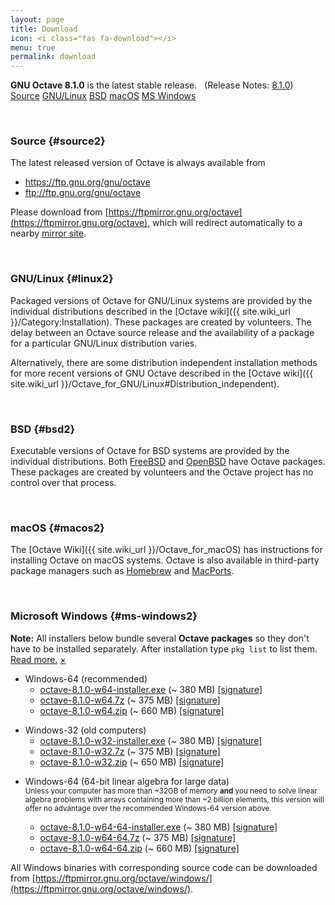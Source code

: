 ```yaml
---
layout: page
title: Download
icon: <i class="fas fa-download"></i>
menu: true
permalink: download
---
```


<div class="primary callout">
  <i class="fas fa-info-circle" style="color:#1779ba;"></i>
  <strong>GNU Octave 8.1.0</strong> is the latest stable release.
  &nbsp;
  (Release Notes:
  <a href="{{ "/NEWS-8.html" | relative_url }}">8.1.0</a>)
</div>

<div class="button-group large expanded stacked-for-small">
  <a class="button" href="#source"><i class="fas fa-code"></i> Source</a>
  <a class="button" href="#linux"><i class="fab fa-linux"></i> GNU/Linux</a>
  <a class="button" href="#bsd"><i class="fab fa-freebsd"></i> BSD</a>
  <a class="button" href="#macos"><i class="fab fa-apple"></i> macOS</a>
  <a class="button" href="#ms-windows"><i class="fab fa-windows"></i> MS Windows</a>
</div>


<p id="source">&nbsp;</p>

### <i class="fas fa-code"></i> Source {#source2}

The latest released version of Octave is always available from

- https://ftp.gnu.org/gnu/octave
- ftp://ftp.gnu.org/gnu/octave

Please download from
[https://ftpmirror.gnu.org/octave](https://ftpmirror.gnu.org/octave),
which will redirect automatically to a nearby
[mirror site](https://www.gnu.org/order/ftp.html).


<p id="linux">&nbsp;</p>

### <i class="fab fa-linux"></i> GNU/Linux {#linux2}

Packaged versions of Octave for GNU/Linux systems are provided by the
individual distributions described in the
[Octave wiki]({{ site.wiki_url }}/Category:Installation).
These packages are created by volunteers.
The delay between an Octave source release and the availability of a package
for a particular GNU/Linux distribution varies.

Alternatively,
there are some distribution independent installation methods for more recent
versions of GNU Octave described in the
[Octave wiki]({{ site.wiki_url }}/Octave_for_GNU/Linux#Distribution_independent).


<p id="bsd">&nbsp;</p>

### <i class="fab fa-freebsd"></i> BSD {#bsd2}

Executable versions of Octave for BSD systems are provided by the individual
distributions.
Both [FreeBSD](https://www.freebsd.org/) and [OpenBSD](https://www.openbsd.org/)
have Octave packages.
These packages are created by volunteers and the Octave project has no control
over that process.


<p id="macos">&nbsp;</p>

### <i class="fab fa-apple"></i> macOS {#macos2}

The [Octave Wiki]({{ site.wiki_url }}/Octave_for_macOS) has instructions for
installing Octave on macOS systems.
Octave is also available in third-party package managers such as
[Homebrew](https://brew.sh/) and [MacPorts](https://www.macports.org).


<p id="ms-windows">&nbsp;</p>

### <i class="fab fa-windows"></i> Microsoft Windows {#ms-windows2}

<div class="primary callout small" data-closable>
<b>Note:</b> All installers below bundle several <b>Octave packages</b>
so they don't have to be installed separately.
After installation type <code>pkg list</code> to list them.<br>
<a href="{{ site.wiki_url }}/Octave_for_Microsoft_Windows">Read more.</a>
<a href="#ms-windows" class="close-button" aria-label="Dismiss alert" type="button" data-close>
  <span aria-hidden="true">&times;</span>
</a>
</div>

- Windows-64 (recommended)
  - [octave-8.1.0-w64-installer.exe](https://ftpmirror.gnu.org/octave/windows/octave-8.1.0-w64-installer.exe)
    (~ 380 MB)
    [[signature]](https://ftpmirror.gnu.org/octave/windows/octave-8.1.0-w64-installer.exe.sig)
  - [octave-8.1.0-w64.7z](https://ftpmirror.gnu.org/octave/windows/octave-8.1.0-w64.7z)
    (~ 375 MB)
    [[signature]](https://ftpmirror.gnu.org/octave/windows/octave-8.1.0-w64.7z.sig)
  - [octave-8.1.0-w64.zip](https://ftpmirror.gnu.org/octave/windows/octave-8.1.0-w64.zip)
    (~ 660 MB)
    [[signature]](https://ftpmirror.gnu.org/octave/windows/octave-8.1.0-w64.zip.sig)

<p></p>

- Windows-32 (old computers)
  - [octave-8.1.0-w32-installer.exe](https://ftpmirror.gnu.org/octave/windows/octave-8.1.0-w32-installer.exe)
    (~ 380 MB)
    [[signature]](https://ftpmirror.gnu.org/octave/windows/octave-8.1.0-w32-installer.exe.sig)
  - [octave-8.1.0-w32.7z](https://ftpmirror.gnu.org/octave/windows/octave-8.1.0-w32.7z)
    (~ 375 MB)
    [[signature]](https://ftpmirror.gnu.org/octave/windows/octave-8.1.0-w32.7z.sig)
  - [octave-8.1.0-w32.zip](https://ftpmirror.gnu.org/octave/windows/octave-8.1.0-w32.zip)
    (~ 650 MB)
    [[signature]](https://ftpmirror.gnu.org/octave/windows/octave-8.1.0-w32.zip.sig)

<p></p>

- Windows-64 (64-bit linear algebra for large data)
  <br><small>
  Unless your computer has more than ~32GB of memory
  <strong>and</strong> you need to solve linear algebra problems
  with arrays containing more than ~2 billion elements, this
  version will offer no advantage over the recommended Windows-64
  version above.
  </small>

  - [octave-8.1.0-w64-64-installer.exe](https://ftpmirror.gnu.org/octave/windows/octave-8.1.0-w64-64-installer.exe)
    (~ 380 MB)
    [[signature]](https://ftpmirror.gnu.org/octave/windows/octave-8.1.0-w64-64-installer.exe.sig)
  - [octave-8.1.0-w64-64.7z](https://ftpmirror.gnu.org/octave/windows/octave-8.1.0-w64-64.7z)
    (~ 375 MB)
    [[signature]](https://ftpmirror.gnu.org/octave/windows/octave-8.1.0-w64-64.7z.sig)
  - [octave-8.1.0-w64-64.zip](https://ftpmirror.gnu.org/octave/windows/octave-8.1.0-w64-64.zip)
    (~ 660 MB)
    [[signature]](https://ftpmirror.gnu.org/octave/windows/octave-8.1.0-w64-64.zip.sig)

All Windows binaries with corresponding source code can be downloaded from
[https://ftpmirror.gnu.org/octave/windows/](https://ftpmirror.gnu.org/octave/windows/).
